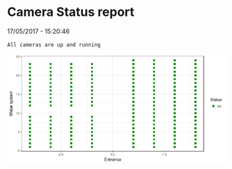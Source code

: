 Camera Status report
================
17/05/2017 - 15:20:46

    All cameras are up and running

![](camreport_files/figure-markdown_github/unnamed-chunk-2-1.png)
